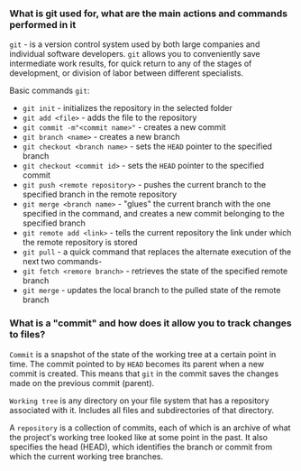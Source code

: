 ### What is git used for, what are the main actions and commands performed in it

`git` - is a version control system used by both large companies and individual software developers. `git` allows you to conveniently save intermediate work results, for quick return to any of the stages of development, or division of labor between different specialists.


Basic commands `git`:

  - `git init` - initializes the repository in the selected folder
  - `git add <file>` - adds the file to the repository
  - `git commit -m"<commit name>"` - creates a new commit
  - `git branch <name>` - creates a new branch
  - `git checkout <branch name>` - sets the `HEAD` pointer to the specified branch
  - `git checkout <commit id>` - sets the `HEAD` pointer to the specified commit
  - `git push <remote repository>` - pushes the current branch to the specified branch in the remote repository
  - `git merge <branch name>` - "glues" the current branch with the one specified in the command, and creates a new commit belonging to the specified branch
  - `git remote add <link>` - tells the current repository the link under which the remote repository is stored
  - `git pull` - a quick command that replaces the alternate execution of the next two commands- 
  - `git fetch <remore branch>` - retrieves the state of the specified remote branch
  - `git merge` - updates the local branch to the pulled state of the remote branch

### What is a "commit" and how does it allow you to track changes to files?

`Commit` is a snapshot of the state of the working tree at a certain point in time. The commit pointed to by `HEAD` becomes its parent when a new commit is created. This means that `git` in the commit saves the changes made on the previous commit (parent).

`Working tree` is any directory on your file system that has a repository associated with it. Includes all files and subdirectories of that directory.

A `repository` is a collection of commits, each of which is an archive of what the project's working tree looked like at some point in the past. It also specifies the head (HEAD), which identifies the branch or commit from which the current working tree branches.
